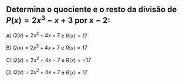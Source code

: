 ## Determina o quociente e o resto da divisão de $P(x) = 2x^{3} -x+3$ por $x-2$: 

A) $Q(x) = 2x^{2}+4x +7$ e $R(x) = 17$

B) $Q(x) = 2x^{3}+4x +7$ e $R(x) = 17$ 

C) $Q(x) = 2x^{2}+4x -7$ e $R(x) = -17$

D) $Q(x) = 2x^{2}+4x +7$ e $R(x) = 17$
